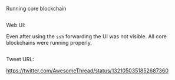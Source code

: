 Running core blockchain

![]()

Web UI:

Even after using the `ssh` forwarding the UI was not visible. All core blockchains were running properly.

![]()

Tweet URL:

https://twitter.com/AwesomeThread/status/1321050351852687360
